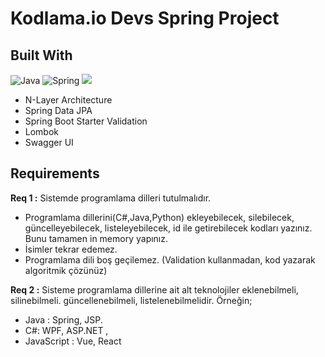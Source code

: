 # Kodlama.io Devs Spring Project
## Built With

![Java](https://img.shields.io/badge/java-%23ED8B00.svg?style=for-the-badge&logo=java&logoColor=white) ![Spring](https://img.shields.io/badge/spring-%236DB33F.svg?style=for-the-badge&logo=spring&logoColor=white) ![](https://img.shields.io/badge/PostgreSQL-316192?style=for-the-badge&logo=postgresql&logoColor=white)

- N-Layer Architecture
- Spring Data JPA
- Spring Boot Starter Validation
- Lombok
- Swagger UI

## Requirements
__Req 1 :__ Sistemde programlama dilleri tutulmalıdır.

- Programlama dillerini(C#,Java,Python) ekleyebilecek, silebilecek, güncelleyebilecek, listeleyebilecek, id ile getirebilecek kodları yazınız. Bunu tamamen in memory yapınız.
- İsimler tekrar edemez.
- Programlama dili boş geçilemez. (Validation kullanmadan, kod yazarak algoritmik çözünüz)
 
__Req 2 :__ Sisteme programlama dillerine ait alt teknolojiler eklenebilmeli, silinebilmeli. güncellenebilmeli, listelenebilmelidir.
Örneğin; 
- Java : Spring, JSP.
- C#: WPF, ASP.NET ,
- JavaScript : Vue, React
